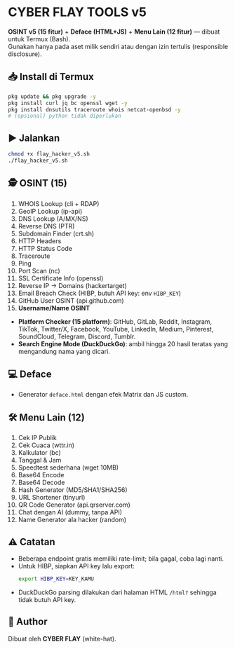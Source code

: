 # CYBER FLAY TOOLS v5

**OSINT v5 (15 fitur)** + **Deface (HTML+JS)** + **Menu Lain (12 fitur)** — dibuat untuk Termux (Bash).  
Gunakan hanya pada aset milik sendiri atau dengan izin tertulis (responsible disclosure).

## 📥 Install di Termux
```bash
pkg update && pkg upgrade -y
pkg install curl jq bc openssl wget -y
pkg install dnsutils traceroute whois netcat-openbsd -y
# (opsional) python tidak diperlukan
```

## ▶️ Jalankan
```bash
chmod +x flay_hacker_v5.sh
./flay_hacker_v5.sh
```

## 🕵️ OSINT (15)
1. WHOIS Lookup (cli + RDAP)
2. GeoIP Lookup (ip-api)
3. DNS Lookup (A/MX/NS)
4. Reverse DNS (PTR)
5. Subdomain Finder (crt.sh)
6. HTTP Headers
7. HTTP Status Code
8. Traceroute
9. Ping
10. Port Scan (nc)
11. SSL Certificate Info (openssl)
12. Reverse IP → Domains (hackertarget)
13. Email Breach Check (HIBP, butuh API key: env `HIBP_KEY`)
14. GitHub User OSINT (api.github.com)
15. **Username/Name OSINT**
   - **Platform Checker (15 platform)**: GitHub, GitLab, Reddit, Instagram, TikTok, Twitter/X, Facebook, YouTube, LinkedIn, Medium, Pinterest, SoundCloud, Telegram, Discord, Tumblr.
   - **Search Engine Mode (DuckDuckGo)**: ambil hingga 20 hasil teratas yang mengandung nama yang dicari.

## 💻 Deface
- Generator `deface.html` dengan efek Matrix dan JS custom.

## 🛠️ Menu Lain (12)
1. Cek IP Publik
2. Cek Cuaca (wttr.in)
3. Kalkulator (bc)
4. Tanggal & Jam
5. Speedtest sederhana (wget 10MB)
6. Base64 Encode
7. Base64 Decode
8. Hash Generator (MD5/SHA1/SHA256)
9. URL Shortener (tinyurl)
10. QR Code Generator (api.qrserver.com)
11. Chat dengan AI (dummy, tanpa API)
12. Name Generator ala hacker (random)

## ⚠️ Catatan
- Beberapa endpoint gratis memiliki rate-limit; bila gagal, coba lagi nanti.
- Untuk HIBP, siapkan API key lalu export:
  ```bash
  export HIBP_KEY=KEY_KAMU
  ```
- DuckDuckGo parsing dilakukan dari halaman HTML `/html?` sehingga tidak butuh API key.

## 👤 Author
Dibuat oleh **CYBER FLAY** (white-hat).
